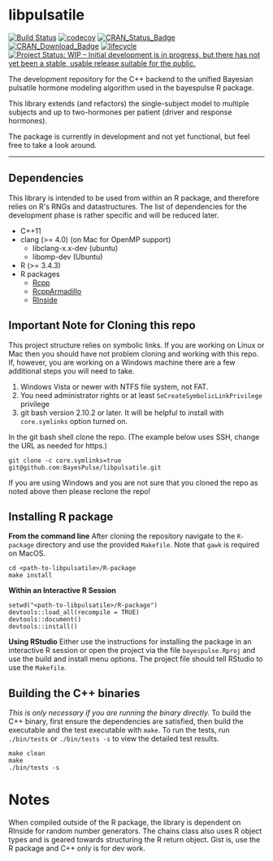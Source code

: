 # libpulsatile

[![Build Status](https://travis-ci.org/BayesPulse/libpulsatile.svg?branch=master)](https://travis-ci.org/BayesPulse/libpulsatile)
[![codecov](https://codecov.io/gh/BayesPulse/libpulsatile/branch/master/graph/badge.svg)](https://codecov.io/gh/BayesPulse/libpulsatile)
[![CRAN\_Status\_Badge](http://www.r-pkg.org/badges/version-ago/BayesPulse)](https://cran.r-project.org/package=BayesPulse) 
[![CRAN\_Download\_Badge](http://cranlogs.r-pkg.org/badges/BayesPulse)](https://cran.r-project.org/package=BayesPulse)
[![lifecycle](https://img.shields.io/badge/lifecycle-experimental-orange.svg)](https://www.tidyverse.org/lifecycle/#experimental)<Paste>
[![Project Status: WIP – Initial development is in progress, but there has not yet been a stable, usable release suitable for the public.](https://www.repostatus.org/badges/latest/wip.svg)](https://www.repostatus.org/#wip)

The development repository for the C++ backend to the unified Bayesian pulsatile
hormone modeling algorithm used in the bayespulse R package.

This library extends (and refactors) the single-subject model to multiple
subjects and up to two-hormones per patient (driver and response hormones).

The package is currently in development and not yet functional, but feel free to
take a look around.

---

## Dependencies

This library is intended to be used from within an R package, and therefore
relies on R's RNGs and datastructures.  The list of dependencies for the
development phase is rather specific and will be reduced later.

- C++11
- clang (>= 4.0) (on Mac for OpenMP support)
  - libclang-x.x-dev (ubuntu)
  - libomp-dev (Ubuntu)
- R (>= 3.4.3)
- R packages
  - [Rcpp](https://cran.r-project.org/package=Rcpp)
  - [RcppArmadillo](https://cran.r-project.org/package=RcppArmadillo)
  - [RInside](https://cran.r-project.org/package=RInside)


## Important Note for Cloning this repo

This project structure relies on symbolic links.  If you are working on Linux or
Mac then you should have not problem cloning and working with this repo.  If,
however, you are working on a Windows machine there are a few additional steps
you will need to take.

1. Windows Vista or newer with NTFS file system, not FAT.
2. You need administrator rights or at least `SeCreateSymbolicLinkPrivilege`
   privilege
3. git bash version 2.10.2 or later.  It will be helpful to install with
   `core.symlinks` option turned on.

In the git bash shell clone the repo.  (The example below uses SSH, change the
URL as needed for https.)

    git clone -c core.symlinks=true git@github.com:BayesPulse/libpulsatile.git

If you are using Windows and you are not sure that you cloned the repo as noted
above then please reclone the repo!


## Installing R package

**From the command line**
After cloning the repository navigate to the `R-package` directory and use the
provided `Makefile`. Note that `gawk` is required on MacOS.


```{sh}
cd <path-to-libpulsatile>/R-package
make install
``` 

**Within an Interactive R Session**

```{r}
setwd("<path-to-libpulsatile>/R-package")
devtools::load_all(recompile = TRUE)
devtools::document()
devtools::install()
```

**Using RStudio**
Either use the instructions for installing the package in an interactive R
session or open the project via the file `bayespulse.Rproj` and use the build
and install menu options.  The project file should tell RStudio to use the
`Makefile`.

## Building the C++ binaries

*This is only necessary if you are running the binary directly.* To build the C++
binary, first ensure the dependencies are satisfied, then build the executable
and the test executable with `make`.  To run the tests, run `./bin/tests` or
`./bin/tests -s` to view the detailed test results.

```{sh}
make clean
make
./bin/tests -s
```

# Notes

When compiled outside of the R package, the library is dependent on RInside for
random number generators. The chains class also uses R object types and is
geared towards structuring the R return object. Gist is, use the R package and C++
only is for dev work.

